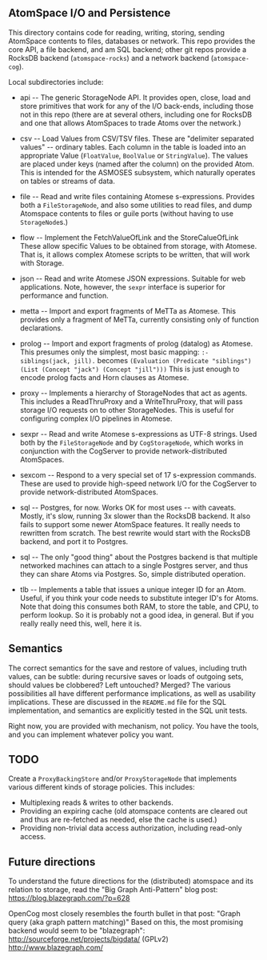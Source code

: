 
AtomSpace I/O and Persistence
-----------------------------

This directory contains code for reading, writing, storing, sending
AtomSpace contents to files, databases or network.  This repo provides
the core API, a file backend, and am SQL backend; other git repos
provide a RocksDB backend (`atomspace-rocks`) and a network backend
(`atomspace-cog`).

Local subdirectories include:

* api      -- The generic StorageNode API.
              It provides open, close, load and store primitives that
              work for any of the I/O back-ends, including those not
              in this repo (there are at several others, including one
              for RocksDB and one that allows AtomSpaces to trade
              Atoms over the network.)

* csv      -- Load Values from CSV/TSV files. These are "delimiter
              separated values" -- ordinary tables. Each column in the
              table is loaded into an appropriate Value (`FloatValue`,
              `BoolValue` or `StringValue`). The values are placed
              under keys (named after the column) on the provided Atom.
              This is intended for the ASMOSES subsystem, which
              naturally operates on tables or streams of data.

* file     -- Read and write files containing Atomese s-expressions.
              Provides both a `FileStorageNode`, and also some utilities
              to read files, and dump Atomspace contents to files or
              guile ports (without having to use `StorageNode`s.)

* flow     -- Implement the FetchValueOfLink and the StoreCalueOfLink
              These allow specific Values to be obtained from storage,
              with Atomese. That is, it allows complex Atomese scripts
              to be written, that will work with Storage.

* json     -- Read and write Atomese JSON expressions. Suitable for
              web applications. Note, however, the `sexpr` interface
              is superior for performance and function.

* metta    -- Import and export fragments of MeTTa as Atomese. This
              provides only a fragment of MeTTa, currently consisting
              only of function declarations.

* prolog   -- Import and export fragments of prolog (datalog) as
              Atomese. This presumes only the simplest, most basic
              mapping: `:- siblings(jack, jill).` becomes
              `(Evaluation (Predicate "siblings") (List (Concept "jack") (Concept "jill")))`
              This is just enough to encode prolog facts and Horn
              clauses as Atomese.

* proxy    -- Implements a hierarchy of StorageNodes that act as agents.
              This includes a ReadThruProxy and a WriteThruProxy, that
              will pass storage I/O requests on to other StorageNodes.
              This is useful for configuring complex I/O pipelines
              in Atomese.

* sexpr    -- Read and write Atomese s-expressions as UTF-8 strings.
              Used both by the `FileStorageNode` and by `CogStorageNode`,
              which works in conjunction with the CogServer to provide
              network-distributed AtomSpaces.

* sexcom   -- Respond to a very special set of 17 s-expression commands.
              These are used to provide high-speed network I/O for the
              CogServer to provide network-distributed AtomSpaces.

* sql      -- Postgres, for now. Works OK for most uses -- with caveats.
              Mostly, it's slow, running 3x slower than the RocksDB
              backend. It also fails to support some newer AtomSpace
              features. It really needs to rewritten from scratch.
              The best rewrite would start with the RocksDB backend,
              and port it to Postgres.

* sql      -- The only "good thing" about the Postgres backend is that
              multiple networked machines can attach to a single Postgres
              server, and thus they can share Atoms via Postgres. So,
              simple distributed operation.

* tlb      -- Implements a table that issues a unique integer ID for an
              Atom. Useful, if you think your code needs to substitute
              integer ID's for Atoms. Note that doing this consumes both
              RAM, to store the table, and CPU, to perform lookup. So it
              is probably not a good idea, in general. But if you really
              really need this, well, here it is.


Semantics
---------
The correct semantics for the save and restore of values, including
truth values, can be subtle: during recursive saves or loads of outgoing
sets, should values be clobbered? Left untouched? Merged?  The various
possibilities all have different performance implications, as well as
usability implications. These are discussed in the `README.md` file for
the SQL implementation, and semantics are explicitly tested in the SQL
unit tests.

Right now, you are provided with mechanism, not policy. You have the
tools, and you can implement whatever policy you want.


TODO
----
Create a `ProxyBackingStore` and/or `ProxyStorageNode` that implements
various different kinds of storage policies. This includes:
* Multiplexing reads & writes to other backends.
* Providing an expiring cache (old atomspace contents are cleared out
  and thus are re-fetched as needed, else the cache is used.)
* Providing non-trivial data access authorization, including read-only
  access.

Future directions
-----------------
To understand the future directions for the (distributed) atomspace
and its relation to storage, read the "Big Graph Anti-Pattern" blog
post: https://blog.blazegraph.com/?p=628

OpenCog most closely resembles the fourth bullet in that post:
"Graph query (aka graph pattern matching)"  Based on this, the
most promising backend would seem to be "blazegraph":
http://sourceforge.net/projects/bigdata/ (GPLv2)
http://www.blazegraph.com/
